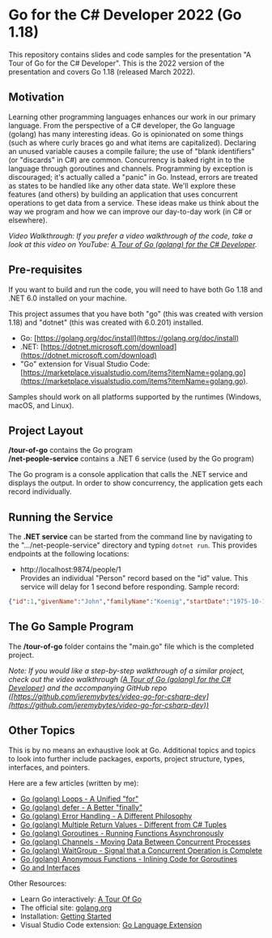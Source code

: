 Go for the C# Developer 2022 (Go 1.18)
=======================
This repository contains slides and code samples for the presentation "A Tour of Go for the C# Developer". This is the 2022 version of the presentation and covers Go 1.18 (released March 2022).

Motivation
---------
Learning other programming languages enhances our work in our primary language. From the perspective of a C# developer, the Go language (golang) has many interesting ideas. Go is opinionated on some things (such as where curly braces go and what items are capitalized). Declaring an unused variable causes a compile failure; the use of "blank identifiers" (or "discards" in C#) are common. Concurrency is baked right in to the language through goroutines and channels. Programming by exception is discouraged; it's actually called a "panic" in Go. Instead, errors are treated as states to be handled like any other data state. We'll explore these features (and others) by building an application that uses concurrent operations to get data from a service. These ideas make us think about the way we program and how we can improve our day-to-day work (in C# or elsewhere).

*Video Walkthrough: If you prefer a video walkthrough of the code, take a look at this video on YouTube: [A Tour of Go (golang) for the C# Developer](https://www.youtube.com/watch?v=NW-8WpnGQtE).*

Pre-requisites
--------------
If you want to build and run the code, you will need to have both Go 1.18 and .NET 6.0 installed on your machine.

This project assumes that you have both "go" (this was created with version 1.18) and "dotnet" (this was created with 6.0.201) installed.

* Go: [https://golang.org/doc/install](https://golang.org/doc/install)
* .NET: [https://dotnet.microsoft.com/download](https://dotnet.microsoft.com/download)
* "Go" extension for Visual Studio Code: [https://marketplace.visualstudio.com/items?itemName=golang.go](https://marketplace.visualstudio.com/items?itemName=golang.go).

Samples should work on all platforms supported by the runtimes (Windows, macOS, and Linux).

Project Layout
--------------
**/tour-of-go** contains the Go program  
**/net-people-service** contains a .NET 6 service (used by the Go program)  

The Go program is a console application that calls the .NET service and displays the output. In order to show concurrency, the application gets each record individually.

Running the Service
-------------------  
The **.NET service** can be started from the command line by navigating to the ".../net-people-service" directory and typing `dotnet run`. This provides endpoints at the following locations:

* http://localhost:9874/people/1  
Provides an individual "Person" record based on the "id" value. This service will delay for 1 second before responding. Sample record:

```json
{"id":1,"givenName":"John","familyName":"Koenig","startDate":"1975-10-17T00:00:00-07:00","rating":6,"formatString":null}
```

The Go Sample Program
---------------------
The **/tour-of-go** folder contains the "main.go" file which is the completed project.  

*Note: 
If you would like a step-by-step walkthrough of a similar project, check out the video walkthrough ([A Tour of Go (golang) for the C# Developer](https://youtu.be/NW-8WpnGQtE)) and the accompanying GitHub repo ([https://github.com/jeremybytes/video-go-for-csharp-dev](https://github.com/jeremybytes/video-go-for-csharp-dev))*

Other Topics
------------
This is by no means an exhaustive look at Go. Additional topics and topics to look into further include packages, exports, project structure, types, interfaces, and pointers.  

Here are a few articles (written by me):  
* [Go (golang) Loops - A Unified "for"](https://jeremybytes.blogspot.com/2021/01/go-golang-loops-unified-for.html)  
* [Go (golang) defer - A Better "finally"](https://jeremybytes.blogspot.com/2021/01/go-golang-defer-making-sure-something.html)  
* [Go (golang) Error Handling - A Different Philosophy](https://jeremybytes.blogspot.com/2021/01/go-golang-error-handling-different.html)  
* [Go (golang) Multiple Return Values - Different from C# Tuples](https://jeremybytes.blogspot.com/2021/01/go-golang-multiple-return-values.html)  
* [Go (golang) Goroutines - Running Functions Asynchronously](https://jeremybytes.blogspot.com/2021/01/go-golang-goroutines-running-functions.html)  
* [Go (golang) Channels - Moving Data Between Concurrent Processes](https://jeremybytes.blogspot.com/2021/01/go-golang-channels-moving-data-between.html)  
* [Go (golang) WaitGroup - Signal that a Concurrent Operation is Complete](https://jeremybytes.blogspot.com/2021/02/go-golang-waitgroup-signal-that.html)  
* [Go (golang) Anonymous Functions - Inlining Code for Goroutines](https://jeremybytes.blogspot.com/2021/02/go-golang-anonymous-functions-inlining.html)  
* [Go and Interfaces](https://jeremybytes.blogspot.com/2020/07/go-and-interfaces.html)  

Other Resources:
* Learn Go interactively: [A Tour Of Go](https://tour.golang.org/)  
* The official site: [golang.org](https://golang.org/)  
* Installation: [Getting Started](https://golang.org/doc/install)  
* Visual Studio Code extension: [Go Language Extension](https://code.visualstudio.com/docs/languages/go)  